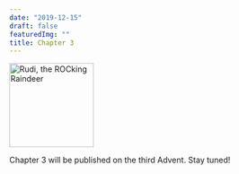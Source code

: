 ```yaml
---
date: "2019-12-15"
draft: false
featuredImg: ""
title: Chapter 3
---
```


<img src="/img/Rentier.png" alt="Rudi, the ROCking Raindeer" style="height:150px"/>

Chapter 3 will be published on the third Advent. Stay tuned!
